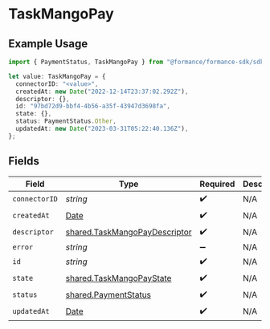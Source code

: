 # TaskMangoPay

## Example Usage

```typescript
import { PaymentStatus, TaskMangoPay } from "@formance/formance-sdk/sdk/models/shared";

let value: TaskMangoPay = {
  connectorID: "<value>",
  createdAt: new Date("2022-12-14T23:37:02.292Z"),
  descriptor: {},
  id: "97bd72d9-bbf4-4b56-a35f-43947d3698fa",
  state: {},
  status: PaymentStatus.Other,
  updatedAt: new Date("2023-03-31T05:22:40.136Z"),
};
```

## Fields

| Field                                                                                         | Type                                                                                          | Required                                                                                      | Description                                                                                   |
| --------------------------------------------------------------------------------------------- | --------------------------------------------------------------------------------------------- | --------------------------------------------------------------------------------------------- | --------------------------------------------------------------------------------------------- |
| `connectorID`                                                                                 | *string*                                                                                      | :heavy_check_mark:                                                                            | N/A                                                                                           |
| `createdAt`                                                                                   | [Date](https://developer.mozilla.org/en-US/docs/Web/JavaScript/Reference/Global_Objects/Date) | :heavy_check_mark:                                                                            | N/A                                                                                           |
| `descriptor`                                                                                  | [shared.TaskMangoPayDescriptor](../../../sdk/models/shared/taskmangopaydescriptor.md)         | :heavy_check_mark:                                                                            | N/A                                                                                           |
| `error`                                                                                       | *string*                                                                                      | :heavy_minus_sign:                                                                            | N/A                                                                                           |
| `id`                                                                                          | *string*                                                                                      | :heavy_check_mark:                                                                            | N/A                                                                                           |
| `state`                                                                                       | [shared.TaskMangoPayState](../../../sdk/models/shared/taskmangopaystate.md)                   | :heavy_check_mark:                                                                            | N/A                                                                                           |
| `status`                                                                                      | [shared.PaymentStatus](../../../sdk/models/shared/paymentstatus.md)                           | :heavy_check_mark:                                                                            | N/A                                                                                           |
| `updatedAt`                                                                                   | [Date](https://developer.mozilla.org/en-US/docs/Web/JavaScript/Reference/Global_Objects/Date) | :heavy_check_mark:                                                                            | N/A                                                                                           |
